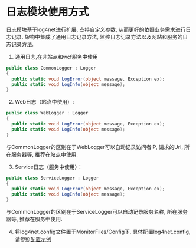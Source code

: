 # 日志模块使用方式
日志模块基于log4net进行扩展, 支持自定义参数, 从而更好的依照业务需求进行日志记录. 架构中集成了通用日志记录方法, 监控日志记录方法以及网站和服务的日志记录方法.
1. 通用日志,在非站点和wcf服务中使用
```C#
public class CommonLogger : Logger
{
  public static void LogError(object message, Exception ex); 
  public static void LogInfo(object message);
}
```
2. Web日志（站点中使用）:
```C#
public class WebLogger : Logger
{
  public static void LogError(object message, Exception ex);
  public static void LogInfo(object message);
}
```
与CommonLogger的区别在于WebLogger可以自动记录访问者IP, 请求的Url, 所在服务器等, 推荐在站点中使用.

3. Service日志（服务中使用）：
```C#
public class ServiceLogger : Logger
{
  public static void LogError(object message, Exception ex);
  public static void LogInfo(object message);
}
```
与CommonLogger的区别在于ServiceLogger可以自动记录服务名称, 所在服务器等, 推荐在服务中使用.

4. 将log4net.config文件置于MonitorFiles/Config下. 具体配置log4net.config, 请参照[配置示例](../configintro/log4netpei_log4net_config.md)

